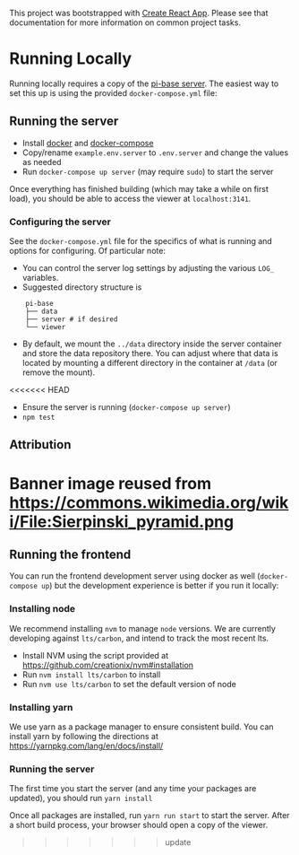 This project was bootstrapped with [Create React App](https://github.com/facebookincubator/create-react-app). Please see that documentation for more information on common project tasks.

# Running Locally

Running locally requires a copy of the [pi-base server](https://github.com/pi-base/server). The easiest way to set this up is using the provided `docker-compose.yml` file:


## Running the server

* Install [docker](https://docs.docker.com/engine/installation/) and [docker-compose](https://docs.docker.com/compose/install/)
* Copy/rename `example.env.server` to `.env.server` and change the values as needed
* Run `docker-compose up server` (may require `sudo`) to start the server

Once everything has finished building (which may take a while on first load), you should be able to access the viewer at `localhost:3141`.

### Configuring the server

See the `docker-compose.yml` file for the specifics of what is running and options for configuring. Of particular note:

* You can control the server log settings by adjusting the various `LOG_` variables.
* Suggested directory structure is

```
    pi-base
    ├── data
    ├── server # if desired
    └── viewer
```

* By default, we mount the `../data` directory inside the server container and store the data repository there. You can adjust where that data is located by mounting a different directory in the container at `/data` (or remove the mount).


<<<<<<< HEAD
* Ensure the server is running (`docker-compose up server`)
* `npm test`

## Attribution

Banner image reused from <https://commons.wikimedia.org/wiki/File:Sierpinski_pyramid.png>
=======
## Running the frontend

You can run the frontend development server using docker as well (`docker-compose up`) but the development experience is better if you run it locally:

### Installing node

We recommend installing `nvm` to manage `node` versions. We are currently developing against `lts/carbon`, and intend to track the most recent lts.

* Install NVM using the script provided at https://github.com/creationix/nvm#installation
* Run `nvm install lts/carbon` to install
* Run `nvm use lts/carbon` to set the default version of node

### Installing yarn

We use yarn as a package manager to ensure consistent build. You can install yarn by following the directions at https://yarnpkg.com/lang/en/docs/install/

### Running the server

The first time you start the server (and any time your packages are updated), you should run `yarn install`

Once all packages are installed, run `yarn run start` to start the server. After a short build process, your browser should open a copy of the viewer.
>>>>>>> update
